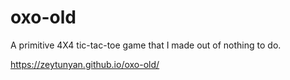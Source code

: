 # oxo-old

A primitive 4X4 tic-tac-toe game that I made out of nothing to do.

 https://zeytunyan.github.io/oxo-old/
